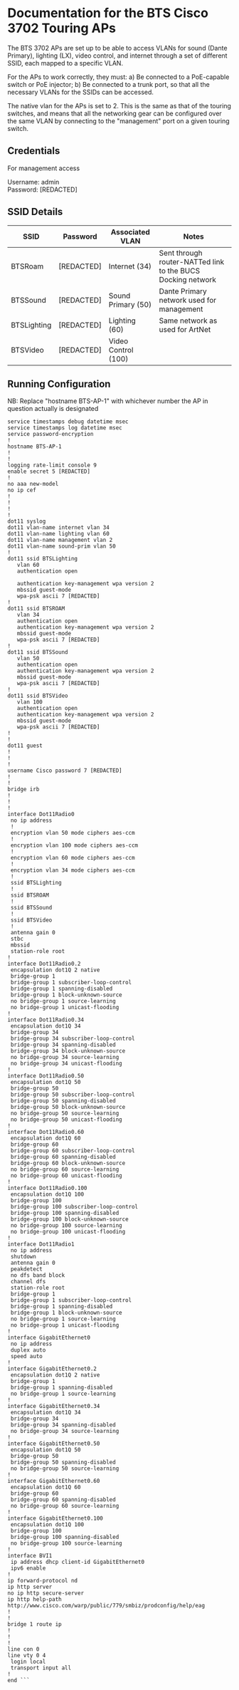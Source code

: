 Documentation for the BTS Cisco 3702 Touring APs
================================================

The BTS 3702 APs are set up to be able to access VLANs for sound (Dante Primary), lighting (LX),
video control, and internet through a set of different SSID, each mapped to a specific VLAN.

For the APs to work correctly, they must:
a) Be connected to a PoE-capable switch or PoE injector;
b) Be connected to a trunk port, so that all the necessary VLANs for the SSIDs can be accessed.

The native vlan for the APs is set to 2. This is the same as that of the touring switches, and
means that all the networking gear can be configured over the same VLAN by connecting to the "management" port on a given touring switch.

Credentials
-----------

For management access

Username: admin\
Password: [REDACTED]

SSID Details
------------

|SSID             |Password         |Associated VLAN        |Notes                                                            |
|-----------------|-----------------|-----------------------|-----------------------------------------------------------------|
|   BTSRoam       |   [REDACTED]     |   Internet (34)       |   Sent through router-NATTed link to the BUCS Docking network   |
|   BTSSound      |   [REDACTED]     |   Sound Primary (50)  |   Dante Primary network used for management                     |
|   BTSLighting   |   [REDACTED]     |   Lighting (60)       |   Same network as used for ArtNet                               |
|   BTSVideo      |   [REDACTED]     |   Video Control (100) |                                                                 |

Running Configuration
---------------------

NB: Replace "hostname BTS-AP-1" with whichever number the AP in question actually is designated

```no service pad
service timestamps debug datetime msec
service timestamps log datetime msec
service password-encryption
!
hostname BTS-AP-1
!
!
logging rate-limit console 9
enable secret 5 [REDACTED]
!
no aaa new-model
no ip cef
!
!
!
!
dot11 syslog
dot11 vlan-name internet vlan 34
dot11 vlan-name lighting vlan 60
dot11 vlan-name management vlan 2
dot11 vlan-name sound-prim vlan 50
!         
dot11 ssid BTSLighting
   vlan 60
   authentication open 
   
   authentication key-management wpa version 2
   mbssid guest-mode
   wpa-psk ascii 7 [REDACTED]
!         
dot11 ssid BTSROAM
   vlan 34
   authentication open 
   authentication key-management wpa version 2
   mbssid guest-mode
   wpa-psk ascii 7 [REDACTED]
!         
dot11 ssid BTSSound
   vlan 50
   authentication open 
   authentication key-management wpa version 2
   mbssid guest-mode
   wpa-psk ascii 7 [REDACTED]
!         
dot11 ssid BTSVideo
   vlan 100
   authentication open 
   authentication key-management wpa version 2
   mbssid guest-mode
   wpa-psk ascii 7 [REDACTED]
!         
!         
dot11 guest
!         
!         
!         
username Cisco password 7 [REDACTED]
!         
!         
bridge irb
!         
!         
!         
interface Dot11Radio0
 no ip address
 !        
 encryption vlan 50 mode ciphers aes-ccm 
 !        
 encryption vlan 100 mode ciphers aes-ccm 
 !        
 encryption vlan 60 mode ciphers aes-ccm 
 !        
 encryption vlan 34 mode ciphers aes-ccm 
 !        
 ssid BTSLighting
 !        
 ssid BTSROAM
 !        
 ssid BTSSound
 !        
 ssid BTSVideo
 !        
 antenna gain 0
 stbc     
 mbssid   
 station-role root
!         
interface Dot11Radio0.2
 encapsulation dot1Q 2 native
 bridge-group 1
 bridge-group 1 subscriber-loop-control
 bridge-group 1 spanning-disabled
 bridge-group 1 block-unknown-source
 no bridge-group 1 source-learning
 no bridge-group 1 unicast-flooding
!         
interface Dot11Radio0.34
 encapsulation dot1Q 34
 bridge-group 34
 bridge-group 34 subscriber-loop-control
 bridge-group 34 spanning-disabled
 bridge-group 34 block-unknown-source
 no bridge-group 34 source-learning
 no bridge-group 34 unicast-flooding
!         
interface Dot11Radio0.50
 encapsulation dot1Q 50
 bridge-group 50
 bridge-group 50 subscriber-loop-control
 bridge-group 50 spanning-disabled
 bridge-group 50 block-unknown-source
 no bridge-group 50 source-learning
 no bridge-group 50 unicast-flooding
!         
interface Dot11Radio0.60
 encapsulation dot1Q 60
 bridge-group 60
 bridge-group 60 subscriber-loop-control
 bridge-group 60 spanning-disabled
 bridge-group 60 block-unknown-source
 no bridge-group 60 source-learning
 no bridge-group 60 unicast-flooding
!         
interface Dot11Radio0.100
 encapsulation dot1Q 100
 bridge-group 100
 bridge-group 100 subscriber-loop-control
 bridge-group 100 spanning-disabled
 bridge-group 100 block-unknown-source
 no bridge-group 100 source-learning
 no bridge-group 100 unicast-flooding
!         
interface Dot11Radio1
 no ip address
 shutdown 
 antenna gain 0
 peakdetect
 no dfs band block
 channel dfs
 station-role root
 bridge-group 1
 bridge-group 1 subscriber-loop-control
 bridge-group 1 spanning-disabled
 bridge-group 1 block-unknown-source
 no bridge-group 1 source-learning
 no bridge-group 1 unicast-flooding
!         
interface GigabitEthernet0
 no ip address
 duplex auto
 speed auto
!         
interface GigabitEthernet0.2
 encapsulation dot1Q 2 native
 bridge-group 1
 bridge-group 1 spanning-disabled
 no bridge-group 1 source-learning
!         
interface GigabitEthernet0.34
 encapsulation dot1Q 34
 bridge-group 34
 bridge-group 34 spanning-disabled
 no bridge-group 34 source-learning
!         
interface GigabitEthernet0.50
 encapsulation dot1Q 50
 bridge-group 50
 bridge-group 50 spanning-disabled
 no bridge-group 50 source-learning
!         
interface GigabitEthernet0.60
 encapsulation dot1Q 60
 bridge-group 60
 bridge-group 60 spanning-disabled
 no bridge-group 60 source-learning
!         
interface GigabitEthernet0.100
 encapsulation dot1Q 100
 bridge-group 100
 bridge-group 100 spanning-disabled
 no bridge-group 100 source-learning
!         
interface BVI1
 ip address dhcp client-id GigabitEthernet0
 ipv6 enable
!         
ip forward-protocol nd
ip http server
no ip http secure-server
ip http help-path http://www.cisco.com/warp/public/779/smbiz/prodconfig/help/eag
!         
!         
bridge 1 route ip
!         
!         
!         
line con 0
line vty 0 4
 login local
 transport input all
!         
end ```
